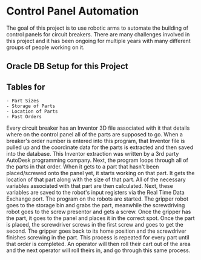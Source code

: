 # Control Panel Automation

The goal of this project is to use robotic arms to automate the building of control panels for circuit breakers. There are many challenges involved in this project and it has been ongoing for multiple years with many different groups of people working on it.

Oracle DB Setup for this Project
--------------------------------
Tables for
----------
	- Part Sizes
	- Storage of Parts
	- Location of Parts
	- Past Orders

Every circuit breaker has an Inventor 3D file associated with it that details where on the control panel all of the parts are supposed to go.
When a breaker's order number is entered into this program, that Inventor file is pulled up and the coordinate data for the parts is extracted and then saved into the 
database. This Inventor extraction was written by a 3rd party AutoDesk programming company. Next, the program loops through all of the parts in that order. When it gets 
to a part that hasn't been placed/screwed onto the panel yet, it starts working on that part. It gets the location of that part along with the size of that part. All of 
the necessary variables associated with that part are then calculated. Next, these variables are saved to the robot's input registers via the Real Time Data Exchange 
port. The program on the robots are started. The gripper robot goes to the storage bin and grabs the part, meanwhile the screwdriving robot goes to the screw presentor 
and gets a screw. Once the gripper has the part, it goes to the panel and places it in the correct spot. Once the part is placed, the screwdriver screws in the first 
screw and goes to get the second. The gripper goes back to its home position and the screwdriver finishes screwing in the part. This process is repeated for every part 
until that order is completed. An operator will then roll their cart out of the area and the next operator will roll theirs in, and go through this same process.
